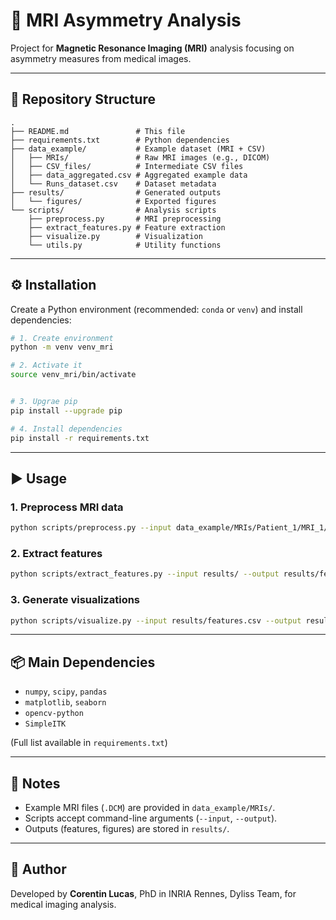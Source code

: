 # 🧠 MRI Asymmetry Analysis

Project for **Magnetic Resonance Imaging (MRI)** analysis focusing on asymmetry measures from medical images.

---

## 📂 Repository Structure

```
.
├── README.md               # This file
├── requirements.txt        # Python dependencies
├── data_example/           # Example dataset (MRI + CSV)
│   ├── MRIs/               # Raw MRI images (e.g., DICOM)
│   ├── CSV_files/          # Intermediate CSV files
│   ├── data_aggregated.csv # Aggregated example data
│   └── Runs_dataset.csv    # Dataset metadata
├── results/                # Generated outputs
│   └── figures/            # Exported figures
└── scripts/                # Analysis scripts
    ├── preprocess.py       # MRI preprocessing
    ├── extract_features.py # Feature extraction
    ├── visualize.py        # Visualization 
    └── utils.py            # Utility functions
```

---

## ⚙️ Installation

Create a Python environment (recommended: `conda` or `venv`) and install dependencies:

```bash
# 1. Create environment
python -m venv venv_mri

# 2. Activate it
source venv_mri/bin/activate


# 3. Upgrae pip
pip install --upgrade pip

# 4. Install dependencies
pip install -r requirements.txt
```

---

## ▶️ Usage

### 1. Preprocess MRI data
```bash
python scripts/preprocess.py --input data_example/MRIs/Patient_1/MRI_1/ --output results/
```

### 2. Extract features
```bash
python scripts/extract_features.py --input results/ --output results/features.csv
```

### 3. Generate visualizations
```bash
python scripts/visualize.py --input results/features.csv --output results/figures/
```

---

## 📦 Main Dependencies
- `numpy`, `scipy`, `pandas`
- `matplotlib`, `seaborn`
- `opencv-python`
- `SimpleITK`

(Full list available in `requirements.txt`)

---

## 📝 Notes
- Example MRI files (`.DCM`) are provided in `data_example/MRIs/`.  
- Scripts accept command-line arguments (`--input`, `--output`).  
- Outputs (features, figures) are stored in `results/`.  

---

## 👤 Author
Developed by **Corentin Lucas**, PhD in INRIA Rennes, Dyliss Team, for medical imaging analysis.
